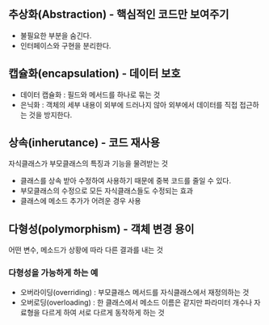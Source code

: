 ## 추상화(Abstraction) - 핵심적인 코드만 보여주기
- 불필요한 부분을 숨긴다.
- 인터페이스와 구현을 분리한다.

## 캡슐화(encapsulation) - 데이터 보호
- 데이터 캡슐화 : 필드와 메서드를 하나로 묶는 것
- 은닉화 : 객체의 세부 내용이 외부에 드러나지 않아 외부에서 데이터를 직접 접근하는 것을 방지한다.

## 상속(inherutance) - 코드 재사용
자식클래스가 부모클래스의 특징과 기능을 물려받는 것
- 클래스를 상속 받아 수정하여 사용하기 때문에 중복 코드를 줄일 수 있다.
- 부모클래스의 수정으로 모든 자식클래스들도 수정되는 효과
- 클래스에 메소드 추가가 어려운 경우 사용

## 다형성(polymorphism) - 객체 변경 용이
어떤 변수, 메소드가 상황에 따라 다른 결과를 내는 것

### 다형성을 가능하게 하는 예
- 오버라이딩(overriding) : 부모클래스 메서드를 자식클래스에서 재정의하는 것
- 오버로딩(overloading) : 한 클래스에서 메소드 이름은 같지만 파라미터 개수나 자료형을 다르게 하여 서로 다르게 동작하게 하는 것
